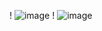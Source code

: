 ! ![image](https://user-images.githubusercontent.com/106466382/197393094-e8dce2d5-17ca-4eb6-80db-d0f9f2ebb00a.png)
! ![image](https://user-images.githubusercontent.com/106466382/197393150-59eae0d7-cca2-4d53-bca6-92dba32c7d2e.png)

